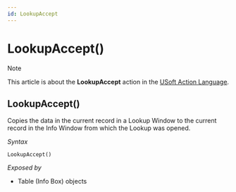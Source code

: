 ```yaml
---
id: LookupAccept
---
```


# LookupAccept()



> [!NOTE]
> This article is about the **LookupAccept** action in the [USoft Action Language](/docs/Task_flow/Action_Language_reference/USoft_Action_Language.md).

## **LookupAccept()**

Copies the data in the current record in a Lookup Window to the current record in the Info Window from which the Lookup was opened.

*Syntax*

```
LookupAccept()
```

*Exposed by*

- Table (Info Box) objects